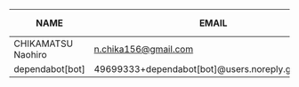 |        NAME        |                       EMAIL                       | +(APPEND) | -(DELETE) |
|--------------------|---------------------------------------------------|-----------|-----------|
| CHIKAMATSU Naohiro | n.chika156@gmail.com                              |      4555 |      1664 |
| dependabot[bot]    | 49699333+dependabot[bot]@users.noreply.github.com |         0 |         0 |
